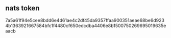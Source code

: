 ## nats token

7a5a61f94e5cee8bdd6e4d61ae4c2df45da9357ffaa900351aeae68be6d9234b1363921667584bfc1f4480cf650edcdba4406e8b1500750269695019635eaacb
